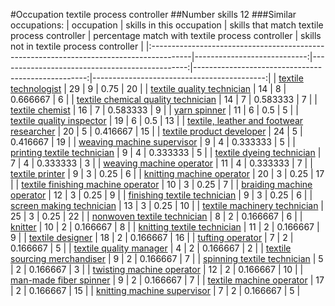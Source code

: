 #Occupation textile process controller
##Number skills 12
###Similar occupations:
| occupation                                                                              |   skills in this occupation |   skills that match textile process controller |   percentage match with textile process controller |   skills not in textile process controller |
|:----------------------------------------------------------------------------------------|----------------------------:|-----------------------------------------------:|---------------------------------------------------:|-------------------------------------------:|
| [textile technologist](textile_technologist.md)                                         |                          29 |                                              9 |                                           0.75     |                                         20 |
| [textile quality technician](textile_quality_technician.md)                             |                          14 |                                              8 |                                           0.666667 |                                          6 |
| [textile chemical quality technician](textile_chemical_quality_technician.md)           |                          14 |                                              7 |                                           0.583333 |                                          7 |
| [textile chemist](textile_chemist.md)                                                   |                          16 |                                              7 |                                           0.583333 |                                          9 |
| [yarn spinner](yarn_spinner.md)                                                         |                          11 |                                              6 |                                           0.5      |                                          5 |
| [textile quality inspector](textile_quality_inspector.md)                               |                          19 |                                              6 |                                           0.5      |                                         13 |
| [textile, leather and footwear researcher](textile,_leather_and_footwear_researcher.md) |                          20 |                                              5 |                                           0.416667 |                                         15 |
| [textile product developer](textile_product_developer.md)                               |                          24 |                                              5 |                                           0.416667 |                                         19 |
| [weaving machine supervisor](weaving_machine_supervisor.md)                             |                           9 |                                              4 |                                           0.333333 |                                          5 |
| [printing textile technician](printing_textile_technician.md)                           |                           9 |                                              4 |                                           0.333333 |                                          5 |
| [textile dyeing technician](textile_dyeing_technician.md)                               |                           7 |                                              4 |                                           0.333333 |                                          3 |
| [weaving machine operator](weaving_machine_operator.md)                                 |                          11 |                                              4 |                                           0.333333 |                                          7 |
| [textile printer](textile_printer.md)                                                   |                           9 |                                              3 |                                           0.25     |                                          6 |
| [knitting machine operator](knitting_machine_operator.md)                               |                          20 |                                              3 |                                           0.25     |                                         17 |
| [textile finishing machine operator](textile_finishing_machine_operator.md)             |                          10 |                                              3 |                                           0.25     |                                          7 |
| [braiding machine operator](braiding_machine_operator.md)                               |                          12 |                                              3 |                                           0.25     |                                          9 |
| [finishing textile technician](finishing_textile_technician.md)                         |                           9 |                                              3 |                                           0.25     |                                          6 |
| [screen making technician](screen_making_technician.md)                                 |                          13 |                                              3 |                                           0.25     |                                         10 |
| [textile machinery technician](textile_machinery_technician.md)                         |                          25 |                                              3 |                                           0.25     |                                         22 |
| [nonwoven  textile technician](nonwoven__textile_technician.md)                         |                           8 |                                              2 |                                           0.166667 |                                          6 |
| [knitter](knitter.md)                                                                   |                          10 |                                              2 |                                           0.166667 |                                          8 |
| [knitting textile technician](knitting_textile_technician.md)                           |                          11 |                                              2 |                                           0.166667 |                                          9 |
| [textile designer](textile_designer.md)                                                 |                          18 |                                              2 |                                           0.166667 |                                         16 |
| [tufting operator](tufting_operator.md)                                                 |                           7 |                                              2 |                                           0.166667 |                                          5 |
| [textile quality manager](textile_quality_manager.md)                                   |                           4 |                                              2 |                                           0.166667 |                                          2 |
| [textile sourcing merchandiser](textile_sourcing_merchandiser.md)                       |                           9 |                                              2 |                                           0.166667 |                                          7 |
| [spinning textile technician](spinning_textile_technician.md)                           |                           5 |                                              2 |                                           0.166667 |                                          3 |
| [twisting machine operator](twisting_machine_operator.md)                               |                          12 |                                              2 |                                           0.166667 |                                         10 |
| [man-made fiber spinner](man-made_fiber_spinner.md)                                     |                           9 |                                              2 |                                           0.166667 |                                          7 |
| [textile machine operator](textile_machine_operator.md)                                 |                          17 |                                              2 |                                           0.166667 |                                         15 |
| [knitting machine supervisor](knitting_machine_supervisor.md)                           |                           7 |                                              2 |                                           0.166667 |                                          5 |
